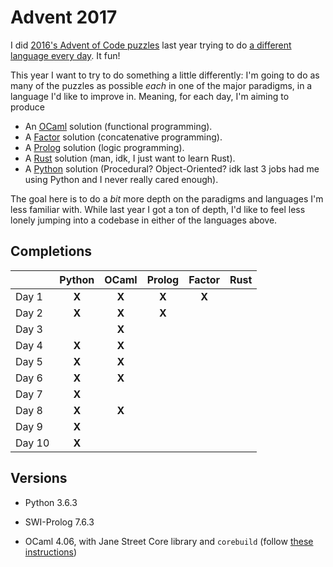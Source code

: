 # Advent 2017

I did [2016's Advent of Code puzzles][1] last year trying to do
[a different language every day][2]. It fun!

This year I want to try to do something a little differently: I'm going to do
as many of the puzzles as possible _each_ in one of the major paradigms, in a
language I'd like to improve in. Meaning, for each day, I'm aiming to produce

- An [OCaml][3] solution (functional programming).
- A [Factor][4] solution (concatenative programming).
- A [Prolog][5] solution (logic programming).
- A [Rust][6] solution (man, idk, I just want to learn Rust).
- A [Python][7] solution (Procedural? Object-Oriented? idk last 3 jobs had me
  using Python and I never really cared enough).

The goal here is to do a _bit_ more depth on the paradigms and languages I'm
less familiar with. While last year I got a ton of depth, I'd like to feel
less lonely jumping into a codebase in either of the languages above.

## Completions

|        | Python | OCaml | Prolog | Factor | Rust |
|:----   |  :---: | :---: | :---:  | :---:  | :---:|
| Day 1  |  **X** | **X** | **X**  | **X**  |      |
| Day 2  |  **X** | **X** | **X**  |        |      |
| Day 3  |        | **X** |        |        |      |
| Day 4  |  **X** | **X** |        |        |      |
| Day 5  |  **X** | **X** |        |        |      |
| Day 6  |  **X** | **X** |        |        |      |
| Day 7  |  **X** |       |        |        |      |
| Day 8  |  **X** | **X** |        |        |      |
| Day 9  |  **X** |       |        |        |      |
| Day 10 |  **X** |       |        |        |      |

## Versions

- Python 3.6.3
- SWI-Prolog 7.6.3
- OCaml 4.06, with Jane Street Core library and `corebuild` (follow
  [these instructions][8])


   [1]: https://adventofcode.com/2016
   [2]: https://morepablo.com/2016/12/advent-of-code.html
   [3]: https://ocaml.org/
   [4]: https://factorcode.org/
   [5]: http://www.swi-prolog.org/
   [6]: https://www.rust-lang.org/en-US/
   [7]: https://www.python.org/
   [8]: https://github.com/realworldocaml/book/wiki/Installation-Instructions
